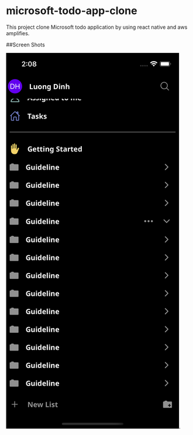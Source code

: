 # microsoft-todo-app-clone
This project clone Microsoft todo application by using react native and aws amplifies. 

##Screen Shots

![Home Screen](./docs/images/home_screen.png "Home screen for Todo application").
